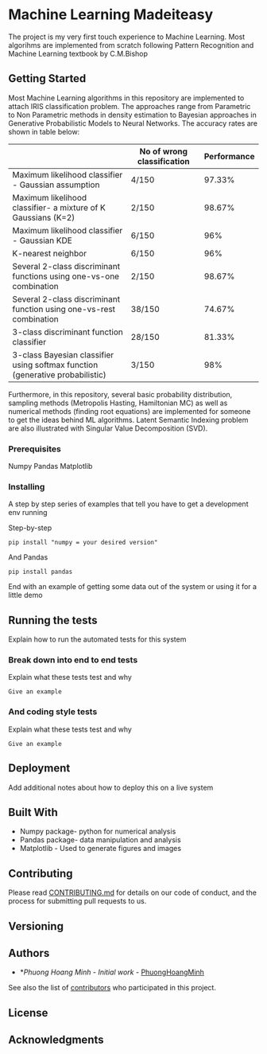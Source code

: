 # Machine Learning Madeiteasy

The project is my very first touch experience to Machine Learning. 
Most algorihms are implemented from scratch following Pattern Recognition and Machine Learning textbook by C.M.Bishop 

## Getting Started

Most Machine Learning algorithms in this repository are implemented to attach IRIS classification problem. 
The approaches range from Parametric to Non Parametric methods in density estimation to Bayesian approaches in Generative Probabilistic Models to Neural Networks.
The accuracy rates are shown in table below:

|                                                                               | No of wrong classification | Performance |
|-------------------------------------------------------------------------------|----------------------------|-------------|
| Maximum likelihood classifier - Gaussian assumption                           | 4/150                      | 97.33%      |
| Maximum likelihood classifier- a mixture of K Gaussians (K=2)                 | 2/150                      | 98.67%      |
| Maximum likelihood classifier - Gaussian KDE                                  | 6/150                      | 96%         |
| K-nearest neighbor                                                            | 6/150                      | 96%         |
| Several 2-class discriminant functions using one-vs-one combination           | 2/150                      | 98.67%      |
| Several 2-class discriminant function using one-vs-rest combination           | 38/150                     | 74.67%      |
| 3-class discriminant function classifier                                      | 28/150                     | 81.33%      |
| 3-class Bayesian classifier using softmax function (generative probabilistic) | 3/150                      | 98%         |

Furthermore, in this repository, several basic probability distribution, sampling methods (Metropolis Hasting, Hamiltonian MC) as well as numerical methods (finding root equations) are implemented for someone to get the ideas behind ML algorithms. 
Latent Semantic Indexing problem are also illustrated with Singular Value Decomposition (SVD).

### Prerequisites

Numpy
Pandas
Matplotlib

### Installing

A step by step series of examples that tell you have to get a development env running

Step-by-step

```
pip install "numpy = your desired version"
```

And Pandas

```
pip install pandas
```

End with an example of getting some data out of the system or using it for a little demo

## Running the tests

Explain how to run the automated tests for this system

### Break down into end to end tests

Explain what these tests test and why

```
Give an example
```

### And coding style tests

Explain what these tests test and why

```
Give an example
```

## Deployment

Add additional notes about how to deploy this on a live system

## Built With

* Numpy package- python for numerical analysis
* Pandas package- data manipulation and analysis
* Matplotlib - Used to generate figures and images

## Contributing

Please read [CONTRIBUTING.md]() for details on our code of conduct, and the process for submitting pull requests to us.

## Versioning


## Authors

* **Phuong Hoang Minh* - *Initial work* - [PhuongHoangMinh](https://github.com/PhuongHoangMinh)

See also the list of [contributors](https://github.com/your/project/contributors) who participated in this project.

## License


## Acknowledgments
